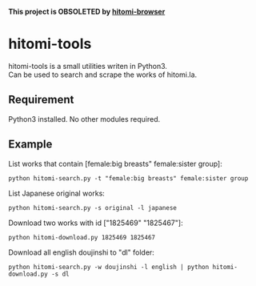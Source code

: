 **This project is OBSOLETED by [hitomi-browser](https://github.com/deepness1/hitomi-browser)**
# hitomi-tools
hitomi-tools is a small utilities writen in Python3.  
Can be used to search and scrape the works of hitomi.la.

## Requirement
Python3 installed.
No other modules required.

## Example
List works that contain [female:big breasts" female:sister group]:
```
python hitomi-search.py -t "female:big breasts" female:sister group
```
List Japanese original works:
```
python hitomi-search.py -s original -l japanese
```
Download two works with id ["1825469" "1825467"]:
```
python hitomi-download.py 1825469 1825467
```
Download all english doujinshi to "dl" folder:
```
python hitomi-search.py -w doujinshi -l english | python hitomi-download.py -s dl
```
